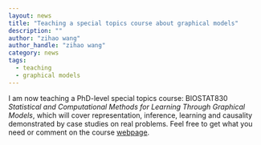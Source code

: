 ```yaml
---
layout: news
title: "Teaching a special topics course about graphical models"
description: ""
author: "zihao wang"
author_handle: "zihao wang"
category: news
tags: 
  - teaching
  - graphical models
---
```


I am now teaching a PhD-level special topics course: BIOSTAT830 *Statistical and Computational Methods for Learning Through Graphical Models*, which will cover representation, inference, learning and causality demonstrated by case studies on real problems. Feel free to get what you need or comment on the course [webpage](/teaching/graphical_model).